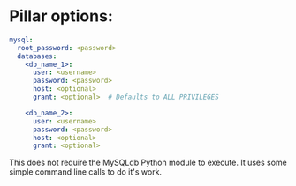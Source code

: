 # Pillar options:

```yaml
mysql:
  root_password: <password>
  databases:
    <db_name_1>:
      user: <username>
      password: <password>
      host: <optional>
      grant: <optional>  # Defaults to ALL PRIVILEGES

    <db_name_2>:
      user: <username>
      password: <password>
      host: <optional>
      grant: <optional>
```

This does not require the MySQLdb Python module to execute.
It uses some simple command line calls to do it's work.
